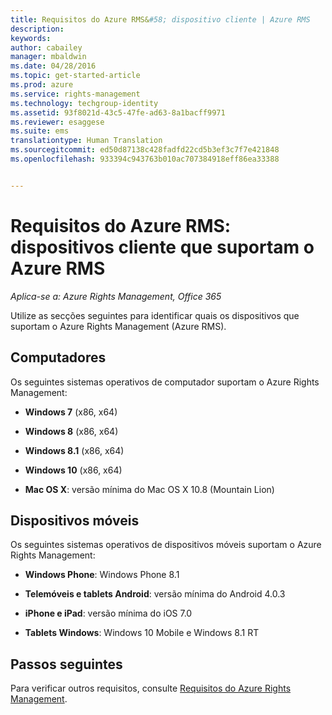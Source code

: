 ```yaml
---
title: Requisitos do Azure RMS&#58; dispositivo cliente | Azure RMS
description: 
keywords: 
author: cabailey
manager: mbaldwin
ms.date: 04/28/2016
ms.topic: get-started-article
ms.prod: azure
ms.service: rights-management
ms.technology: techgroup-identity
ms.assetid: 93f8021d-43c5-47fe-ad63-8a1bacff9971
ms.reviewer: esaggese
ms.suite: ems
translationtype: Human Translation
ms.sourcegitcommit: ed50d87138c428fadfd22cd5b3ef3c7f7e421848
ms.openlocfilehash: 933394c943763b010ac707384918eff86ea33388


---
```



# Requisitos do Azure RMS: dispositivos cliente que suportam o Azure RMS

*Aplica-se a: Azure Rights Management, Office 365*

Utilize as secções seguintes para identificar quais os dispositivos que suportam o Azure Rights Management (Azure RMS).

## Computadores
Os seguintes sistemas operativos de computador suportam o Azure Rights Management:

-   **Windows 7** (x86, x64)

-   **Windows 8** (x86, x64)

-   **Windows 8.1** (x86, x64)

-   **Windows 10** (x86, x64)

-   **Mac OS X**: versão mínima do Mac OS X 10.8 (Mountain Lion)

## Dispositivos móveis
Os seguintes sistemas operativos de dispositivos móveis suportam o Azure Rights Management:

-   **Windows Phone**: Windows Phone 8.1

-   **Telemóveis e tablets Android**: versão mínima do Android 4.0.3

-   **iPhone e iPad**: versão mínima do iOS 7.0

-   **Tablets Windows**: Windows 10 Mobile e Windows 8.1 RT


## Passos seguintes
Para verificar outros requisitos, consulte [Requisitos do Azure Rights Management](requirements-azure-rms.md).




<!--HONumber=Jun16_HO4-->


